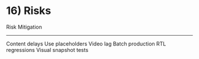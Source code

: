 # 16) Risks

  Risk              Mitigation
  ----------------- -----------------------
  Content delays    Use placeholders
  Video lag         Batch production
  RTL regressions   Visual snapshot tests
